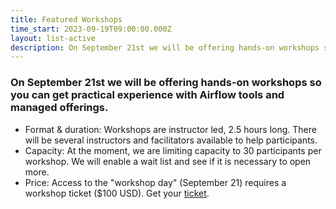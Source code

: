```yaml
---
title: Featured Workshops
time_start: 2023-09-19T09:00:00.000Z
layout: list-active
description: On September 21st we will be offering hands-on workshops so you can get practical experience with Airflow tools and managed offerings.
---
```


### On September 21st we will be offering hands-on workshops so you can get practical experience with Airflow tools and managed offerings.

* Format & duration: Workshops are instructor led, 2.5 hours long. There will be several instructors and facilitators available to help participants.
* Capacity: At the moment, we are limiting capacity to 30 participants per workshop. We will enable a wait list and see if it is necessary to open more.
* Price: Access to the "workshop day" (September 21) requires a workshop ticket ($100 USD). Get your [ticket](/tickets).

